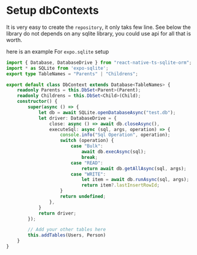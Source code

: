 # Setup dbContexts
It is very easy to create the `repository`, it only taks few line. See below
the library do not depends on any sqlite library, you could use api for all that is worth.

here is an example For `expo.sqlite` setup

```ts
import { Database, DatabaseDrive } from "react-native-ts-sqlite-orm";
import * as SQLite from 'expo-sqlite';
export type TableNames = "Parents" | "Childrens";

export default class DbContext extends Database<TableNames> {
    readonly Parents = this.DbSet<Parent>(Parent);
    readonly Childrens = this.DbSet<Child>(Child);
    constructor() {
        super(async () => {
            let db = await SQLite.openDatabaseAsync("test.db");
            let driver: DatabaseDrive = {
                close: async () => await db.closeAsync(),
                executeSql: async (sql, args, operation) => {
                    console.info("Sql Operation", operation);
                    switch (operation) {
                        case "Bulk":
                            await db.execAsync(sql);
                            break;
                        case "READ":
                            return await db.getAllAsync(sql, args);
                        case "WRITE":
                            let item = await db.runAsync(sql, args);
                            return item?.lastInsertRowId;
                    }
                    return undefined;
                },
            }
            return driver;
        });

        // Add your other tables here 
        this.addTables(Users, Person)
    }
}

```


